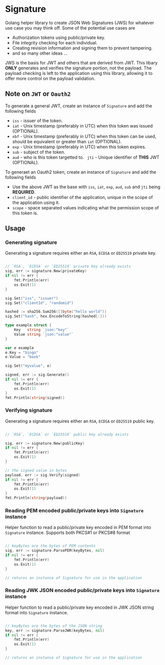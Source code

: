 # Signature

Golang helper library to create JSON Web Signatures (JWS) for whatever use case you may think off. Some of the potential use cases are
- Authorization tokens using public/private key.
- File integrity checking for each individual.
- Creating revision information and signing them to prevent tampering.
- and so many other ideas ...

JWS is the basis for JWT and others that are derived from JWT. This libary **ONLY** generates and verifies the signature portion, not the payload. The payload checking is left to the application using this library, allowing it to offer more control on the payload validation.

## Note on `JWT` or `Oauth2`
To generate a general JWT, create an instance of `Signature` and add the following fields
- `iss` - issuer of the token.
- `iat` - Unix timestamp (preferably in UTC) when this token was issued (OPTIONAL).
- `nbf` - Unix timestamp (preferably in UTC) when this token can be used, should be equivalent or greater than `iat` (OPTIONAL).
- `exp` - Unix timestamp (preferably in UTC) when this token expires.
- `sub` - subject of the token.
- `aud` - who is this token targetted to.
` jti` - Unique identifier of **THIS** JWT (OPTIONAL).

To generaet an Oauth2 token, create an instance of `Signature` and add the following fields
- Use the above JWT as the base with `iss`, `iat`, `exp`, `aud`, `sub` and `jti` being **REQUIRED**.
- `client_id` - public identifier of the application, unique in the scope of the application using it.
- `scope` - space separated values indicating what the permission scope of this token is.


## Usage

### Generating signature

Generating a signature requires either an `RSA`, `ECDSA` or `ED25519` private key.

```go

// `RSA`, `ECDSA` or `ED25519` private key already exists
sig, err := signature.New(privateKey)
if nil != err {
    fmt.Println(err)
    os.Exit(1)
}

sig.Set("iss", "issuer")
sig.Set("clientId", "randomid")

hashed := sha256.Sum256([]byte("hello world"))
sig.Set("hash", hex.EncodeToString(hashed[:]))

type example struct {
    Key   string `json:"key"`
    Value string `json:"value"`
}

var e example
e.Key = "bingo"
e.Value = "book"

sig.Set("myvalue", e)

signed, err := sig.Generate()
if nil != err {
    fmt.Println(err)
    os.Exit(1)
}
fmt.Println(string(signed))

```


### Verifying signature

Generating a signature requires either an `RSA`, `ECDSA` or `ED25519` public key.


```go

// `RSA`, `ECDSA` or `ED25519` public key already exists

sig, err := signature.New(publicKey)
if nil != err {
    fmt.Println(err)
    os.Exit(1)
}

// the signed value in bytes
payload, err := sig.Verify(signed)
if nil != err {
    fmt.Println(err)
    os.Exit(1)
}
fmt.Println(string(payload))

```


### Reading PEM encoded public/private keys into `Signature` instance

Helper function to read a public/private key encoded in PEM format into `Signature` instance. Supports both PKCS#1 or PKCS#8 format

```go

// keyBytes are the bytes of PEM contents
sig, err := signature.ParsePEM(keyBytes, nil)
if nil != err {
    fmt.Println(err)
    os.Exit(1)
}

// returns an instance of Signature for use in the application

```


### Reading JWK JSON encoded public/private keys into `Signature` instance

Helper function to read a public/private key encoded in JWK JSON string format into `Signature` instance.

```go

// keyBytes are the bytes of the JSON string
key, err := signature.ParseJWK(keyBytes, nil)
if nil != err {
    fmt.Println(err)
    os.Exit(1)
}

// returns an instance of Signature for use in the application

```
